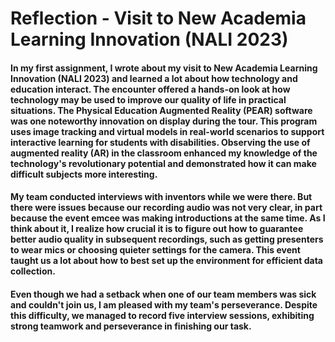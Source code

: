 # **Reflection - Visit to New Academia Learning Innovation (NALI 2023)**

#### In my first assignment, I wrote about my visit to New Academia Learning Innovation (NALI 2023) and learned a lot about how technology and education interact. The encounter offered a hands-on look at how technology may be used to improve our quality of life in practical situations. The Physical Education Augmented Reality (PEAR) software was one noteworthy innovation on display during the tour. This program uses image tracking and virtual models in real-world scenarios to support interactive learning for students with disabilities. Observing the use of augmented reality (AR) in the classroom enhanced my knowledge of the technology's revolutionary potential and demonstrated how it can make difficult subjects more interesting.

#### My team conducted interviews with inventors while we were there. But there were issues because our recording audio was not very clear, in part because the event emcee was making introductions at the same time. As I think about it, I realize how crucial it is to figure out how to guarantee better audio quality in subsequent recordings, such as getting presenters to wear mics or choosing quieter settings for the camera. This event taught us a lot about how to best set up the environment for efficient data collection.

#### Even though we had a setback when one of our team members was sick and couldn't join us, I am pleased with my team's perseverance. Despite this difficulty, we managed to record five interview sessions, exhibiting strong teamwork and perseverance in finishing our task.

